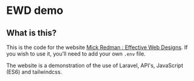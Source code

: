 # EWD demo

## What is this?

This is the code for the website [Mick Redman : Effective Web Designs](http://effectivewebdesigns.co.uk/).
If you wish to use it, you'll need to add your own `.env` file.

The website is a demonstration of the use of Laravel, API's, JavaScript (ES6) and tailwindcss.
